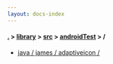 ```yaml
---
layout: docs-index
---
```

#### [.](./../../../index) > [library](./../../index) > [src](./../index) > [androidTest](./index) > **/**

- [java / james / adaptiveicon / ](java/james/adaptiveicon/)
